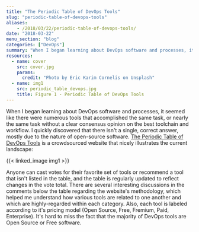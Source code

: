 ```yaml
---
title: "The Periodic Table of DevOps Tools"
slug: "periodic-table-of-devops-tools"
aliases:
    - /2018/03/22/periodic-table-of-devops-tools/
date: "2018-03-22"
menu_section: "blog"
categories: ["DevOps"]
summary: "When I began learning about DevOps software and processes, it seemed like there were numerous tools that accomplished the same task, or nearly the same task without a clear consensus opinion on the best toolchain and workflow. I quickly discovered that there isn't a single, correct answer, mostly due to the nature of open-source software. [The Periodic Table of DevOps Tools](https://xebialabs.com/periodic-table-of-devops-tools/) is a crowdsourced website that nicely illustrates the current landscape."
resources:
  - name: cover
    src: cover.jpg
    params:
      credit: "Photo by Eric Karim Cornelis on Unsplash"
  - name: img1
    src: periodic_table_devops.jpg
    title: Figure 1 - Periodic Table of DevOps Tools
---
```


When I began learning about DevOps software and processes, it seemed like there were numerous tools that accomplished the same task, or nearly the same task without a clear consensus opinion on the best toolchain and workflow. I quickly discovered that there isn't a single, correct answer, mostly due to the nature of open-source software. [The Periodic Table of DevOps Tools](https://xebialabs.com/periodic-table-of-devops-tools/) is a crowdsourced website that nicely illustrates the current landscape:

{{< linked_image img1 >}}

Anyone can cast votes for their favorite set of tools or recommend a tool that isn't listed in the table, and the table is regularly updated to reflect changes in the vote total. There are several interesting discussions in the comments below the table regarding the website's methodology, which helped me understand how various tools are related to one another and which are highly-regarded within each category. Also, each tool is labeled according to it's pricing model (Open Source, Free, Fremium, Paid, Enterprise). It's hard to miss the fact that the majority of DevOps tools are Open Source or Free software.
